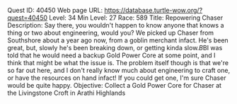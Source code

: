 Quest ID: 40450
Web page URL: https://database.turtle-wow.org/?quest=40450
Level: 34
Min Level: 27
Race: 589
Title: Repowering Chaser
Description: Say there, you wouldn't happen to know anyone that knows a thing or two about engineering, would you? We picked up Chaser from Southshore about a year ago now, from a goblin merchant infact. He's been great, but, slowly he's been breaking down, or getting kinda slow.$B$BI was told that he would need a backup Gold Power Core at some point, and I think that might be what the issue is. The problem itself though is that we're so far out here, and I don't really know much about engineering to craft one, or have the resources on hand infact! If you could get one, I'm sure Chaser would be quite happy.
Objective: Collect a Gold Power Core for Chaser at the Livingstone Croft in Arathi Highlands
